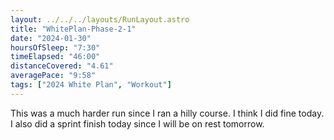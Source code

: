 ```yaml
---
layout: ../../../layouts/RunLayout.astro
title: "WhitePlan-Phase-2-1"
date: "2024-01-30"
hoursOfSleep: "7:30"
timeElapsed: "46:00"
distanceCovered: "4.61"
averagePace: "9:58"
tags: ["2024 White Plan", "Workout"]
---
```


This was a much harder run since I ran a hilly course. I think I did fine today. I also did a sprint finish today since I will be on rest tomorrow.
